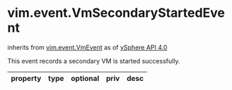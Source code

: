 vim.event.VmSecondaryStartedEvent
=================================
inherits from [vim.event.VmEvent](docs/vim.event.VmEvent.md)
as of [vSphere API 4.0](vim.version.md#vim.version.version5)


This event records a secondary VM is started successfully.

| property | type | optional | priv | desc |
|:---------|:-----|:---------|:-----|:-----|


